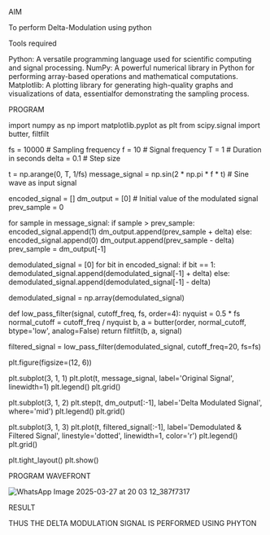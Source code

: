
AIM

To perform Delta-Modulation using python

Tools required

Python: A versatile programming language used for scientific computing and signal processing. NumPy: A powerful numerical library in Python for performing array-based operations and mathematical computations. Matplotlib: A plotting library for generating high-quality graphs and visualizations of data, essentialfor demonstrating the sampling process.

PROGRAM

import numpy as np import matplotlib.pyplot as plt from scipy.signal import butter, filtfilt

fs = 10000 # Sampling frequency f = 10 # Signal frequency T = 1 # Duration in seconds delta = 0.1 # Step size

t = np.arange(0, T, 1/fs) message_signal = np.sin(2 * np.pi * f * t) # Sine wave as input signal

encoded_signal = [] dm_output = [0] # Initial value of the modulated signal prev_sample = 0

for sample in message_signal: if sample > prev_sample: encoded_signal.append(1) dm_output.append(prev_sample + delta) else: encoded_signal.append(0) dm_output.append(prev_sample - delta) prev_sample = dm_output[-1]

demodulated_signal = [0] for bit in encoded_signal: if bit == 1: demodulated_signal.append(demodulated_signal[-1] + delta) else: demodulated_signal.append(demodulated_signal[-1] - delta)

demodulated_signal = np.array(demodulated_signal)

def low_pass_filter(signal, cutoff_freq, fs, order=4): nyquist = 0.5 * fs normal_cutoff = cutoff_freq / nyquist b, a = butter(order, normal_cutoff, btype='low', analog=False) return filtfilt(b, a, signal)

filtered_signal = low_pass_filter(demodulated_signal, cutoff_freq=20, fs=fs)

plt.figure(figsize=(12, 6))

plt.subplot(3, 1, 1) plt.plot(t, message_signal, label='Original Signal', linewidth=1) plt.legend() plt.grid()

plt.subplot(3, 1, 2) plt.step(t, dm_output[:-1], label='Delta Modulated Signal', where='mid') plt.legend() plt.grid()

plt.subplot(3, 1, 3) plt.plot(t, filtered_signal[:-1], label='Demodulated & Filtered Signal', linestyle='dotted', linewidth=1, color='r') plt.legend() plt.grid()

plt.tight_layout() plt.show()

PROGRAM WAVEFRONT 

![WhatsApp Image 2025-03-27 at 20 03 12_387f7317](https://github.com/user-attachments/assets/4f6f1255-3c88-4bd9-9d07-ec83868ca8d4)

RESULT

THUS THE DELTA MODULATION SIGNAL IS PERFORMED USING PHYTON
